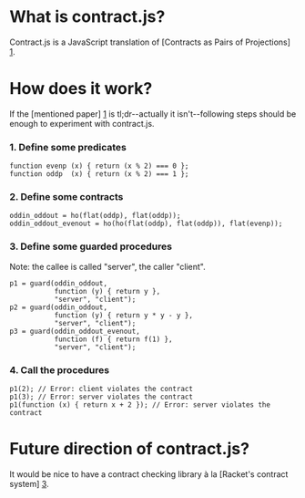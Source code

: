 # What is contract.js?

Contract.js is a JavaScript translation of
[Contracts as Pairs of Projections] [1].

  [1]: http://citeseerx.ist.psu.edu/viewdoc/summary?doi=10.1.1.83.5188
       "Findler, R. B. and M. Blume. Contracts as pairs of projections, 2006"

# How does it work?

If the [mentioned paper] [1] is tl;dr--actually it isn't--following
steps should be enough to experiment with contract.js.

### 1. Define some predicates

    function evenp (x) { return (x % 2) === 0 };
    function oddp  (x) { return (x % 2) === 1 };

### 2. Define some contracts

    oddin_oddout = ho(flat(oddp), flat(oddp));
    oddin_oddout_evenout = ho(ho(flat(oddp), flat(oddp)), flat(evenp));

### 3. Define some guarded procedures

Note: the callee is called "server", the caller "client".

    p1 = guard(oddin_oddout,
               function (y) { return y },
               "server", "client");
    p2 = guard(oddin_oddout,
               function (y) { return y * y - y },
               "server", "client");
    p3 = guard(oddin_oddout_evenout,
               function (f) { return f(1) },
               "server", "client");

### 4. Call the procedures

    p1(2); // Error: client violates the contract
    p1(3); // Error: server violates the contract
    p1(function (x) { return x + 2 }); // Error: server violates the contract

# Future direction of contract.js?

It would be nice to have a contract checking library à la
[Racket's contract system] [3].

  [2]: http://docs.racket-lang.org/reference/contracts.html
       "Contracts in Reference: Racket"
  [3]: http://docs.racket-lang.org/guide/contracts.html
       "Contracts in Guide: Racket"
